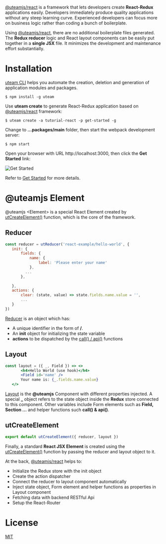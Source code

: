 [@uteamjs/react](https://u.team/document/uteam-react/overview) is a framework that lets developers create **React-Redux** applications easily.  Developers immediately produce quality applications without any steep learning curve.  Experienced developers can focus more on business logic rather than coding a bunch of boilerplate.  

Using [@uteamjs/react](https://u.team/document/uteam-react/overview), there are no additional boilerplate files generated.  The **Redux reducer** logic and React layout components can be easily put together in a **single JSX** file.  It minimizes the development and maintenance effort substantially.

# Installation
[uteam CLI](https://u.team/document/uteam-react/overview) helps you automate the creation, deletion and generation of application modules and packages.
```
$ npm install -g uteam
```
Use **uteam create** to generate React-Redux application based on [@uteamjs/react](https://u.team/document/uteam-react/overview) framework:
```
$ uteam create -a tutorial-react -p get-started -g

```
Change to __...packages/main__ folder, then start the webpack development server:
```
$ npm start
```
Open your browser with URL http://localhost:3000, then click the __Get Started__ link:

![Get Started](https://u.team/assets/img/kix.sznz2xcqhgjb.png)

Refer to [Get Started](https://u.team/document/introduction/getstart) for more details.

# @uteamjs Element
@uteamjs \<Element> is a special React Element created by [utCreateElement()](https://u.team/document/uteam-react/utCreateElement) function, which is the core of the framework.
## Reducer
```jsx
const reducer = utReducer('react-example/hello-world', {
   init: {
       fields: {
           name: {
               label: 'Please enter your name'
           },
         ...
       },
      
   },
   actions: {
       clear: (state, value) => state.fields.name.value = '',
       ...
   }
})
```
[Reducer](https://u.team/document/uteam-react/reducer) is an object which has:
- A unique identifier in the form of **<Module>/<Component>**.
- An **init** object for initializing the state variable
- **actions** to be dispatched by the [call() / api()](https://u.team/document/uteam-react/callapi) functions
## Layout
```jsx
const layout = ({ _, Field }) => <>
       <h4>Hello World (use hook)</h4>
       <Field id='name' />
       Your name is: {_.fields.name.value}
   </>
```
[Layout](https://u.team/document/uteam-react/layout) is the **@uteamjs** Component with different properties injected. A special **_** object refers to the state object inside the **Redux** store connected to this component.  Other variables include Form elements such as **Field, Section ...** and helper functions such **call() & api()**.
## utCreateElement
```jsx
export default utCreateElement({ reducer, layout })
```
Finally, a standard **React JSX Element** is created using the [utCreateElement()](https://u.team/document/uteam-react/utCreateElement) function by passing the reducer and layout object to it.  

At the back, [@uteamjs/react](https://u.team/document/uteam-react/overview) helps to:
- Initialize the Redux store with the init object
- Create the action dispatcher
- Connect the reducer to layout component automatically
- Inject state object, Form element and helper functions as properties in Layout component
- Fetching data with backend RESTful Api
- Setup the React-Router

# License
[MIT](LICENSE)


